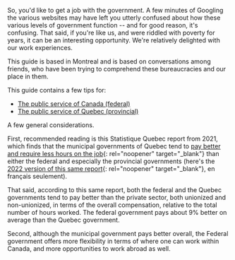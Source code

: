 ---
---
So, you'd like to get a job with the government. A few minutes of Googling the various websites may have left you utterly confused about how these various levels of government function -- and for good reason, it's confusing. That said, if you're like us, and were riddled with poverty for years, it can be an interesting opportunity. We're relatively delighted with our work experiences.

This guide is based in Montreal and is based on conversations among friends, who have been trying to comprehend these bureaucracies and our place in them.

This guide contains a few tips for:
* [The public service of Canada (federal)](/federal)
* [The public service of Quebec (provincial)](/quebec)

A few general considerations.

First, recommended reading is this Statistique Quebec report from 2021, which finds that the municipal governments of Quebec tend to [pay better and require less hours on the job](https://statistique.quebec.ca/en/communique/total-compensation-of-quebec-government-employees-on-par-with-the-private-sector-but-behind-the-other-public-sectors){: rel="noopener" target="_blank"} than either the federal and especially the provincial governments (here's the [2022 version of this same report](https://statistique.quebec.ca/fr/document/remuneration-des-salaries-etat-et-evolution-compares){: rel="noopener" target="_blank"}, en français seulement).

That said, according to this same report, both the federal and the Quebec governments tend to pay better than the private sector, both unionized and non-unionized, in terms of the overall compensation, relative to the total number of hours worked. The federal government pays about 9% better on average than the Quebec government.

Second, although the municipal government pays better overall, the Federal government offers more flexibility in terms of where one can work within Canada, and more opportunities to work abroad as well.
